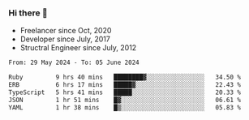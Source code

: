 ### Hi there 👋

- Freelancer since Oct, 2020
- Developer since July, 2017
- Structral Engineer since July, 2012

<!--START_SECTION:waka-->

```txt
From: 29 May 2024 - To: 05 June 2024

Ruby         9 hrs 40 mins   ████████▓░░░░░░░░░░░░░░░░   34.50 %
ERB          6 hrs 17 mins   █████▓░░░░░░░░░░░░░░░░░░░   22.43 %
TypeScript   5 hrs 41 mins   █████░░░░░░░░░░░░░░░░░░░░   20.33 %
JSON         1 hr 51 mins    █▓░░░░░░░░░░░░░░░░░░░░░░░   06.61 %
YAML         1 hr 38 mins    █▒░░░░░░░░░░░░░░░░░░░░░░░   05.83 %
```

<!--END_SECTION:waka-->
